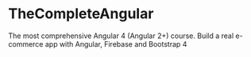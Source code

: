 # TheCompleteAngular
The most comprehensive Angular 4 (Angular 2+) course. Build a real e-commerce app with Angular, Firebase and Bootstrap 4
